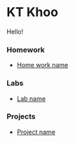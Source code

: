 # KT Khoo

Hello!

### Homework
* [Home work name](#link_to_your_homework_repo)

### Labs
* [Lab name](#link_to_your_lab_repo)

### Projects
* [Project name](#link_to_your_project_repo)

```